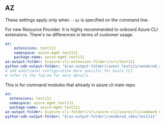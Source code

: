 ## AZ

These settings apply only when `--az` is specified on the command line.

For new Resource Provider. It is highly recommended to onboard Azure CLI extensions. There's no differences in terms of customer usage. 

``` yaml $(az) && $(target-mode) != 'core'
az:
    extensions: test111
    namespace: azure.mgmt.test111
    package-name: azure-mgmt-test111
az-output-folder: $(azure-cli-extension-folder)/src/test111
python-sdk-output-folder: "$(az-output-folder)/azext_test111/vendored_sdks/test111"
# add additional configuration here specific for Azure CLI
# refer to the faq.md for more details
```



This is for command modules that already in azure cli main repo. 
``` yaml $(az) && $(target-mode) == 'core'
az:
  extensions: test111
  namespace: azure.mgmt.test111
  package-name: azure-mgmt-test111
az-output-folder: $(azure-cli-folder)/src/azure-cli/azure/cli/command_modules/test111
python-sdk-output-folder: "$(az-output-folder)/vendored_sdks/test111"
``` 